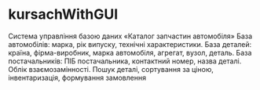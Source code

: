 # kursachWithGUI
Система управління базою даних «Каталог запчастин автомобіля»
База автомобілів: марка, рік випуску, технічні 
характеристики.
База деталей: країна, фірма-виробник, марка автомобіля, 
агрегат, вузол, деталь. 
База постачальників: ПІБ постачальника, контактний номер, 
назва деталі.
Облік взаємозамінності. 
Пошук деталі, сортування за ціною, інвентаризація, 
формування замовлення
